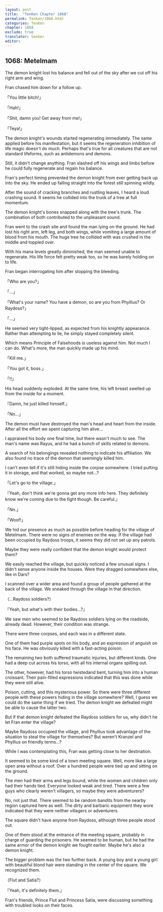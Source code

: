 ```yaml
---
layout: post
title:  "TenKen Chapter 1068"
permalink: Tenken/1068.html
categories: TenKen
chapter: 1068
exclude: true
translator: Seeker
editor: 
---
```

<h2>1068: Metelmam</h2>

The demon knight lost his balance and fell out of the sky after we cut off his right arm and wing.

Fran chased him down for a follow up.

「You little bitch!」

「Hah!」

「Shit, damn you! Get away from me!」

「Teya!」

The demon knight's wounds started regenerating immediately. The same applied before his manifestation, but it seems the regeneration inhibition of life magic doesn't do much. Perhaps that's true for all creatures that are not standard lifeforms, such as antidemons and demons.

Still, it didn't change anything. Fran slashed off his wings and limbs before he could fully regenerate and regain his balance.

Fran's perfect timing prevented the demon knight from ever getting back up into the sky. He ended up falling straight into the forest still spinning wildly.

After the sound of cracking branches and rustling leaves, I heard a loud crashing sound. It seems he collided into the trunk of a tree at full momentum.

The demon knight's bones snapped along with the tree's trunk. The combination of both contributed to the unpleasant sound.

Fran went to the crash site and found the man lying on the ground. He had lost his right arm, left leg, and both wings, while vomiting a large amount of blood from his mouth. The huge tree he collided with was crushed in the middle and toppled over.

With his mana levels greatly diminished, the man seemed unable to regenerate. His life force felt pretty weak too, so he was barely holding on to life.

Fran began interrogating him after stopping the bleeding.

「Who are you?」

「...」

「What's your name? You have a demon, so are you from Phyllius? Or Raydoss?」

「...」

He seemed very tight-lipped, as expected from his knightly appearance. Rather than attempting to lie, he simply stayed completely silent.

Which means Principle of Falsehoods is useless against him. Not much I can do. What's more, the man quickly made up his mind.

「Kill me.」

「You got it, boss.」

「!!」

His head suddenly exploded. At the same time, his left breast swelled up from the inside for a moment.

『Damn, he just killed himself.』

「Nn...」

The demon must have destroyed the man's head and heart from the inside. After all the effort we spent capturing him alive...

I appraised his body one final time, but there wasn't much to see. The man's name was Rayus, and he had a bunch of skills related to demons.

A search of his belongings revealed nothing to indicate his affiliation. We also found no trace of the demon that seemingly killed him.

I can't even tell if it's still hiding inside the corpse somewhere. I tried putting it in storage, and that worked, so maybe not...?

「Let's go to the village.」

『Yeah, don't think we're gonna get any more info here. They definitely know we're coming due to the fight though. Be careful.』

「Nn.」

「Woof!」

We hid our presence as much as possible before heading for the village of Metelmam. There were no signs of enemies on the way. If the village had been occupied by Raydoss troops, it seems they did not set up any patrols.

Maybe they were really confident that the demon knight would protect them?

We easily reached the village, but quickly noticed a few unusual signs. I didn't sense anyone inside the houses. Were they dragged somewhere else, like in Dars?

I scanned over a wider area and found a group of people gathered at the back of the village. We sneaked through the village in that direction.

（...Raydoss soldiers?）

『Yeah, but what's with their bodies...?』

We saw men who seemed to be Raydoss soldiers lying on the roadside, already dead. However, their condition was strange.

There were three corpses, and each was in a different state.

One of them had purple spots on his body, and an expression of anguish on his face. He was obviously killed with a fast-acting poison.

The remaining two both suffered traumatic injuries, but different kinds. One had a deep cut across his torso, with all his internal organs spilling out.

The other, however, had his torso twistedand bent, turning him into a human croissant. Their pain-filled expressions indicated that this was done while they were still alive.

Poison, cutting, and this mysterious power. So there were three different people with these powers hiding in the village somewhere? Well, I guess we could do the same thing if we tried. The demon knight we defeated might be able to cause the latter two.

But if that demon knight defeated the Raydoss soldiers for us, why didn't he let Fran enter the village?

Maybe Raydoss occupied the village, and Phyllius took advantage of the situation to steal the village for themselves? But weren't Kranzel and Phyllius on friendly terms...?

While I was contemplating this, Fran was getting close to her destination.

It seemed to be some kind of a town meeting square. Well, more like a large open area without a roof. Over a hundred people were tied up and sitting on the ground.

The men had their arms and legs bound, while the women and children only had their hands tied. Everyone looked weak and tired. There were a few guys who clearly weren't villagers, so maybe they were adventurers?

No, not just that. There seemed to be random bandits from the nearby region captured here as well. The dirty and barbaric equipment they wore indicated that they were neither villagers or adventurers.

The square didn't have anyone from Raydoss, although three people stood out.

One of them stood at the entrance of the meeting square, probably in charge of guarding the prisoners. He seemed to be human, but he had the same armor of the demon knight we fought earlier. Maybe he's also a demon knight.

The bigger problem was the two further back. A young boy and a young girl with beautiful blond hair were standing in the center of the square. We recognized them.

（Flut and Satia?）

『Yeah, it's definitely them.』

Fran's friends, Prince Flut and Princess Satia, were discussing something with troubled looks on their faces. 


